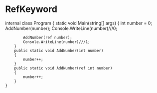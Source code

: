 # RefKeyword

internal class Program
    {
        static void Main(string[] args)
        {
            int number = 0;
            AddNumber(number);
            Console.WriteLine(number)///0;

            AddNumber(ref number);
            Console.WriteLine(number)///1;
        }
        public static void AddNumber(int number)
        {
            number++;
        }
        public static void AddNumber(ref int number)
        {
            number++;
        }
    }
